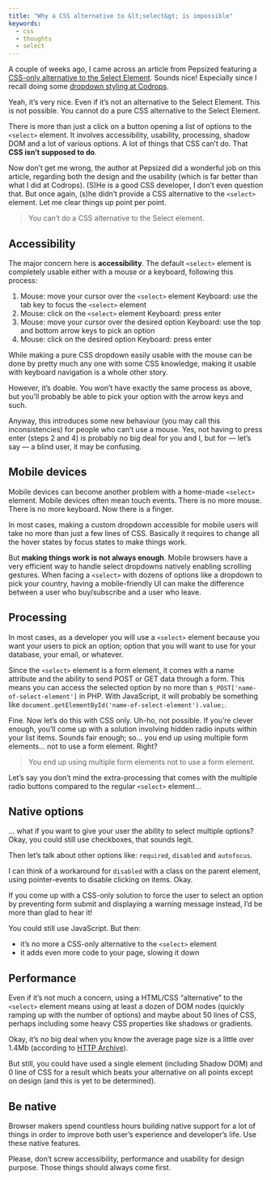 ```yaml
---
title: "Why a CSS alternative to &lt;select&gt; is impossible"
keywords:
  - css
  - thoughts
  - select
---
```


A couple of weeks ago, I came across an article from Pepsized featuring a [CSS-only alternative to the Select Element](https://pepsized.com/css-only-alternative-to-the-select-element/). Sounds nice! Especially since I recall doing some [dropdown styling at Codrops](https://tympanus.net/codrops/2012/10/04/custom-drop-down-list-styling/).

Yeah, it’s very nice. Even if it’s not an alternative to the Select Element. This is not possible. You cannot do a pure CSS alternative to the Select Element.

There is more than just a click on a button opening a list of options to the `<select>` element. It involves accessibility, usability, processing, shadow DOM and a lot of various options. A lot of things that CSS can’t do. That **CSS isn’t supposed to do**.

Now don’t get me wrong, the author at Pepsized did a wonderful job on this article, regarding both the design and the usability (which is far better than what I did at Codrops). (S)He is a good CSS developer, I don’t even question that. But once again, (s)he didn’t provide a CSS alternative to the `<select>` element. Let me clear things up point per point.

> You can’t do a CSS alternative to the Select element.

## Accessibility

The major concern here is **accessibility**. The default `<select>` element is completely usable either with a mouse or a keyboard, following this process:

1. Mouse: move your cursor over the `<select>` element
   Keyboard: use the tab key to focus the `<select>` element
1. Mouse: click on the `<select>` element
   Keyboard: press enter
1. Mouse: move your cursor over the desired option
   Keyboard: use the top and bottom arrow keys to pick an option
1. Mouse: click on the desired option
   Keyboard: press enter

While making a pure CSS dropdown easily usable with the mouse can be done by pretty much any one with some CSS knowledge, making it usable with keyboard navigation is a whole other story.

However, it’s doable. You won’t have exactly the same process as above, but you’ll probably be able to pick your option with the arrow keys and such.

Anyway, this introduces some new behaviour (you may call this inconsistencies) for people who can’t use a mouse. Yes, not having to press enter (steps 2 and 4) is probably no big deal for you and I, but for &mdash; let’s say &mdash; a blind user, it may be confusing.

## Mobile devices

Mobile devices can become another problem with a home-made `<select>` element. Mobile devices often mean touch events. There is no more mouse. There is no more keyboard. Now there is a finger.

In most cases, making a custom dropdown accessible for mobile users will take no more than just a few lines of CSS. Basically it requires to change all the hover states by focus states to make things work.

But **making things work is not always enough**. Mobile browsers have a very efficient way to handle select dropdowns natively enabling scrolling gestures. When facing a `<select>` with dozens of options like a dropdown to pick your country, having a mobile-friendly UI can make the difference between a user who buy/subscribe and a user who leave.

## Processing

In most cases, as a developer you will use a `<select>` element because you want your users to pick an option; option that you will want to use for your database, your email, or whatever.

Since the `<select>` element is a form element, it comes with a name attribute and the ability to send POST or GET data through a form. This means you can access the selected option by no more than `$_POST['name-of-select-element']` in PHP. With JavaScript, it will probably be something like `document.getElementById('name-of-select-element').value;`.

Fine. Now let’s do this with CSS only. Uh-ho, not possible. If you’re clever enough, you’ll come up with a solution involving hidden radio inputs within your list items. Sounds fair enough; so… you end up using multiple form elements… not to use a form element. Right?

> You end up using multiple form elements not to use a form element.

Let’s say you don’t mind the extra-processing that comes with the multiple radio buttons compared to the regular `<select>` element…

## Native options

… what if you want to give your user the ability to select multiple options? Okay, you could still use checkboxes, that sounds legit.

Then let’s talk about other options like: `required`, `disabled` and `autofocus`.

I can think of a workaround for `disabled` with a class on the parent element, using pointer-events to disable clicking on items. Okay.

If you come up with a CSS-only solution to force the user to select an option by preventing form submit and displaying a warning message instead, I’d be more than glad to hear it!

You could still use JavaScript. But then:

- it’s no more a CSS-only alternative to the `<select>` element
- it adds even more code to your page, slowing it down

## Performance

Even if it’s not much a concern, using a HTML/CSS “alternative” to the `<select>` element means using at least a dozen of DOM nodes (quickly ramping up with the number of options) and maybe about 50 lines of CSS, perhaps including some heavy CSS properties like shadows or gradients.

Okay, it’s no big deal when you know the average page size is a little over 1.4Mb (according to [HTTP Archive](https://www.httparchive.org/interesting.php#bytesperpage)).

But still, you could have used a single element (including Shadow DOM) and 0 line of CSS for a result which beats your alternative on all points except on design (and this is yet to be determined).

## Be native

Browser makers spend countless hours building native support for a lot of things in order to improve both user’s experience and developer’s life. Use these native features.

Please, don’t screw accessibility, performance and usability for design purpose. Those things should always come first.
